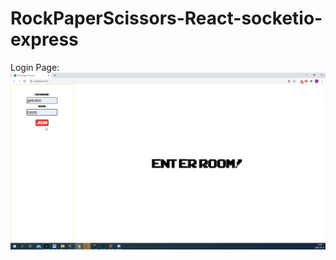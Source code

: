 ﻿# RockPaperScissors-React-socketio-express



Login Page:
![](https://github.com/RobinRibaric/RockPaperScissors-React-socketio-express/blob/main/screenshots/2020-10-27%2012_05_56-Greenshot.png)
